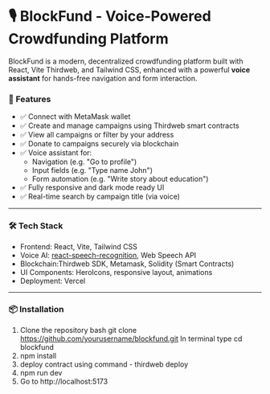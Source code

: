 # 🎙️ BlockFund - Voice-Powered Crowdfunding Platform

BlockFund is a modern, decentralized crowdfunding platform built with React, Vite Thirdweb, and Tailwind CSS, enhanced with a powerful **voice assistant** for hands-free navigation and form interaction.

### 🚀 Features

- ✅ Connect with MetaMask wallet
- ✅ Create and manage campaigns using Thirdweb smart contracts
- ✅ View all campaigns or filter by your address
- ✅ Donate to campaigns securely via blockchain
- ✅ Voice assistant for:
  - Navigation (e.g. "Go to profile")
  - Input fields (e.g. "Type name John")
  - Form automation (e.g. "Write story about education")
- ✅ Fully responsive and dark mode ready UI
- ✅ Real-time search by campaign title (via voice)

---

### 🛠️ Tech Stack

- Frontend: React, Vite, Tailwind CSS
- Voice AI: [react-speech-recognition](https://www.npmjs.com/package/react-speech-recognition), Web Speech API
- Blockchain:Thirdweb SDK, Metamask, Solidity (Smart Contracts)
- UI Components: HeroIcons, responsive layout, animations
- Deployment: Vercel

---

### 📦 Installation

1. Clone the repository
   bash
   git clone https://github.com/yourusername/blockfund.git
   In terminal type cd blockfund
3. npm install
4. deploy contract using command - thirdweb deploy
5. npm run dev
6. Go to http://localhost:5173
   
